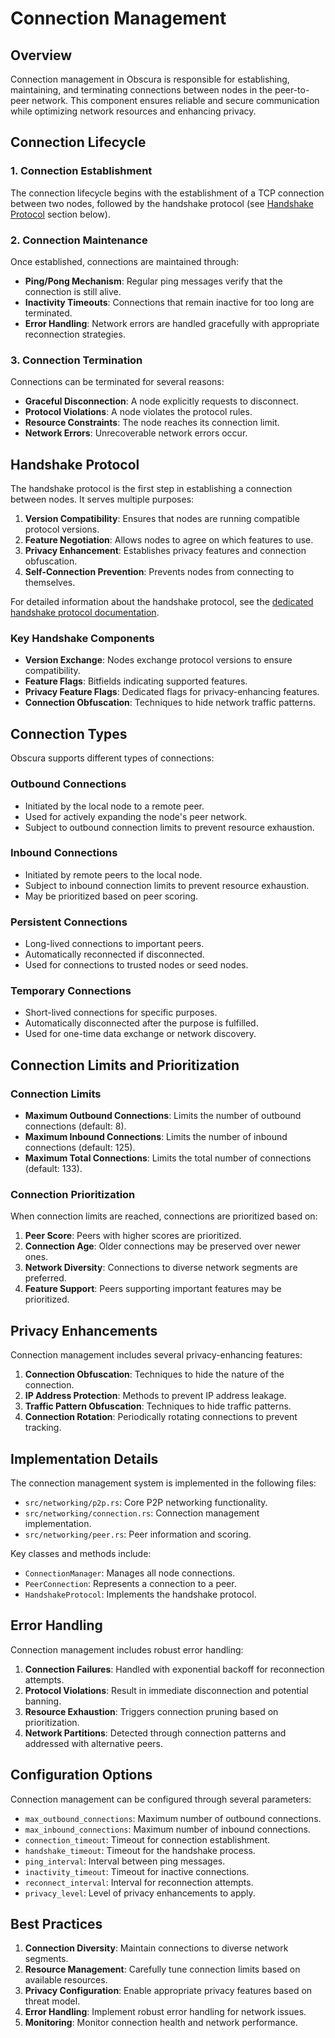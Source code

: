 # Connection Management

## Overview

Connection management in Obscura is responsible for establishing, maintaining, and terminating connections between nodes in the peer-to-peer network. This component ensures reliable and secure communication while optimizing network resources and enhancing privacy.

## Connection Lifecycle

### 1. Connection Establishment

The connection lifecycle begins with the establishment of a TCP connection between two nodes, followed by the handshake protocol (see [Handshake Protocol](#handshake-protocol) section below).

### 2. Connection Maintenance

Once established, connections are maintained through:

- **Ping/Pong Mechanism**: Regular ping messages verify that the connection is still alive.
- **Inactivity Timeouts**: Connections that remain inactive for too long are terminated.
- **Error Handling**: Network errors are handled gracefully with appropriate reconnection strategies.

### 3. Connection Termination

Connections can be terminated for several reasons:

- **Graceful Disconnection**: A node explicitly requests to disconnect.
- **Protocol Violations**: A node violates the protocol rules.
- **Resource Constraints**: The node reaches its connection limit.
- **Network Errors**: Unrecoverable network errors occur.

## Handshake Protocol

The handshake protocol is the first step in establishing a connection between nodes. It serves multiple purposes:

1. **Version Compatibility**: Ensures that nodes are running compatible protocol versions.
2. **Feature Negotiation**: Allows nodes to agree on which features to use.
3. **Privacy Enhancement**: Establishes privacy features and connection obfuscation.
4. **Self-Connection Prevention**: Prevents nodes from connecting to themselves.

For detailed information about the handshake protocol, see the [dedicated handshake protocol documentation](handshake_protocol.md).

### Key Handshake Components

- **Version Exchange**: Nodes exchange protocol versions to ensure compatibility.
- **Feature Flags**: Bitfields indicating supported features.
- **Privacy Feature Flags**: Dedicated flags for privacy-enhancing features.
- **Connection Obfuscation**: Techniques to hide network traffic patterns.

## Connection Types

Obscura supports different types of connections:

### Outbound Connections

- Initiated by the local node to a remote peer.
- Used for actively expanding the node's peer network.
- Subject to outbound connection limits to prevent resource exhaustion.

### Inbound Connections

- Initiated by remote peers to the local node.
- Subject to inbound connection limits to prevent resource exhaustion.
- May be prioritized based on peer scoring.

### Persistent Connections

- Long-lived connections to important peers.
- Automatically reconnected if disconnected.
- Used for connections to trusted nodes or seed nodes.

### Temporary Connections

- Short-lived connections for specific purposes.
- Automatically disconnected after the purpose is fulfilled.
- Used for one-time data exchange or network discovery.

## Connection Limits and Prioritization

### Connection Limits

- **Maximum Outbound Connections**: Limits the number of outbound connections (default: 8).
- **Maximum Inbound Connections**: Limits the number of inbound connections (default: 125).
- **Maximum Total Connections**: Limits the total number of connections (default: 133).

### Connection Prioritization

When connection limits are reached, connections are prioritized based on:

1. **Peer Score**: Peers with higher scores are prioritized.
2. **Connection Age**: Older connections may be preserved over newer ones.
3. **Network Diversity**: Connections to diverse network segments are preferred.
4. **Feature Support**: Peers supporting important features may be prioritized.

## Privacy Enhancements

Connection management includes several privacy-enhancing features:

1. **Connection Obfuscation**: Techniques to hide the nature of the connection.
2. **IP Address Protection**: Methods to prevent IP address leakage.
3. **Traffic Pattern Obfuscation**: Techniques to hide traffic patterns.
4. **Connection Rotation**: Periodically rotating connections to prevent tracking.

## Implementation Details

The connection management system is implemented in the following files:

- `src/networking/p2p.rs`: Core P2P networking functionality.
- `src/networking/connection.rs`: Connection management implementation.
- `src/networking/peer.rs`: Peer information and scoring.

Key classes and methods include:

- `ConnectionManager`: Manages all node connections.
- `PeerConnection`: Represents a connection to a peer.
- `HandshakeProtocol`: Implements the handshake protocol.

## Error Handling

Connection management includes robust error handling:

1. **Connection Failures**: Handled with exponential backoff for reconnection attempts.
2. **Protocol Violations**: Result in immediate disconnection and potential banning.
3. **Resource Exhaustion**: Triggers connection pruning based on prioritization.
4. **Network Partitions**: Detected through connection patterns and addressed with alternative peers.

## Configuration Options

Connection management can be configured through several parameters:

- `max_outbound_connections`: Maximum number of outbound connections.
- `max_inbound_connections`: Maximum number of inbound connections.
- `connection_timeout`: Timeout for connection establishment.
- `handshake_timeout`: Timeout for the handshake process.
- `ping_interval`: Interval between ping messages.
- `inactivity_timeout`: Timeout for inactive connections.
- `reconnect_interval`: Interval for reconnection attempts.
- `privacy_level`: Level of privacy enhancements to apply.

## Best Practices

1. **Connection Diversity**: Maintain connections to diverse network segments.
2. **Resource Management**: Carefully tune connection limits based on available resources.
3. **Privacy Configuration**: Enable appropriate privacy features based on threat model.
4. **Error Handling**: Implement robust error handling for network issues.
5. **Monitoring**: Monitor connection health and network performance. 
